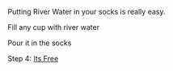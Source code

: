 Putting River Water in your socks is really easy. 

Fill any cup with river water 

Pour it in the socks

Step 4: [Its Free](https://github.com/Zero-Smith/Repo-1/blob/main/Step4.md)
